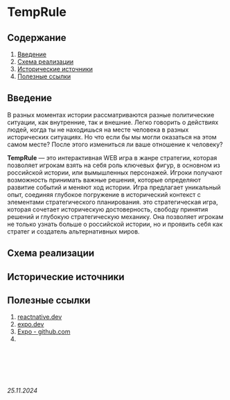 # TempRule

## Содержание

1. [Введение](./README.md#введение)
2. [Схема реализации](./README.md#схема-реализации)
3. [Исторические источники](./README.md#исторические-источники)
4. [Полезные ссылки](./README.md#полезные-ссылки)

## Введение

В разных моментах истории рассматриваются разные политические ситуации, как внутренние, 
так и внешние. Легко говорить о действиях людей, 
когда ты не находишься на месте человека в разных исторических ситуациях. 
Но что если бы мы могли оказаться на этом самом месте? 
После этого измениться ли ваше отношение к человеку?

**TempRule** — это интерактивная WEB игра в жанре стратегии, 
которая позволяет игрокам взять на себя роль ключевых фигур, 
в основном из российской истории, или вымышленных персонажей. 
Игроки получают возможность принимать важные решения, 
которые определяют развитие событий и меняют ход истории. 
Игра предлагает уникальный опыт, 
соединяя глубокое погружение в исторический контекст с элементами стратегического планирования.
это стратегическая игра, которая сочетает историческую достоверность, 
свободу принятия решений и глубокую стратегическую механику. 
Она позволяет игрокам не только узнать больше о российской истории, 
но и проявить себя как стратег и создатель альтернативных миров.

## Схема реализации

## Исторические источники


## Полезные ссылки

1. [reactnative.dev](https://reactnative.dev/)
2. [expo.dev](https://expo.dev/)
3. [Expo - github.com](https://github.com/expo/expo)
4. []()


<br><br>
<br><br>

###### 25.11.2024